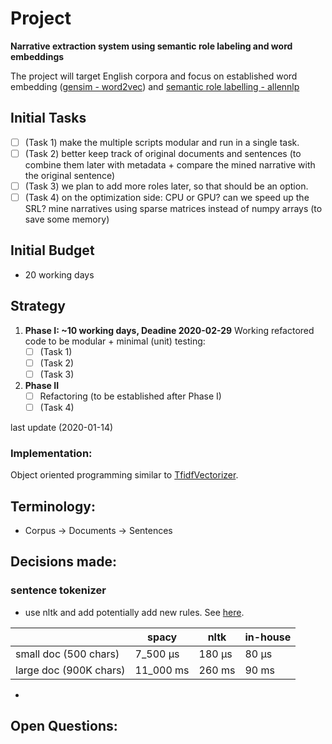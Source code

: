 
# Project
**Narrative extraction system using semantic role labeling and word embeddings**

The project will target English corpora and focus on established word embedding ([gensim - word2vec](https://radimrehurek.com/gensim/models/word2vec.html)) and [semantic role labelling - allennlp](https://allennlp.org/)

## Initial Tasks
- [ ] (Task 1) make the multiple scripts modular and run in a single task.
- [ ] (Task 2) better keep track of original documents and sentences (to combine them later with metadata + compare the mined narrative with the original sentence)
- [ ] (Task 3) we plan to add more roles later, so that should be an option.
- [ ] (Task 4) on the optimization side: CPU or GPU? can we speed up the SRL? mine narratives using sparse matrices instead of numpy arrays (to save some memory)

## Initial Budget
- 20 working days

## Strategy
1. **Phase I: ~10 working days, Deadine 2020-02-29**
Working refactored code to be modular + minimal (unit) testing:
    - [ ] (Task 1) 
    - [ ] (Task 2)
    - [ ] (Task 3)

2. **Phase II** 
    - [ ] Refactoring (to be established after Phase I)
    - [ ] (Task 4)

last update (2020-01-14)

### Implementation:

Object oriented programming similar to [TfidfVectorizer](https://scikit-learn.org/stable/modules/generated/sklearn.feature_extraction.text.TfidfVectorizer.html).

## Terminology:
- Corpus -> Documents -> Sentences

## Decisions made:

### sentence tokenizer
- use nltk and add potentially add new rules. See [here](../Notebooks/Benchmarking.ipynb).

|                        | spacy   | nltk   | in-house |
|------------------------|---------|--------|----------|
| small doc (500 chars)  | 7_500 µs | 180 µs | 80 µs  |
| large doc (900K chars) | 11_000 ms  | 260 ms | 90 ms |

-

## Open Questions:
